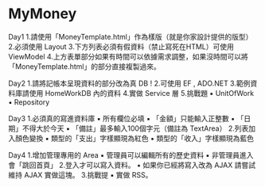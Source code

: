 # MyMoney
Day1
    1.請使用「MoneyTemplate.html」作為樣版（就是你家設計提供的版型）
    2.必須使用 Layout
    3.下方列表必須有假資料（禁止寫死在HTML）可使用 ViewModel
    4.上方表單部分如果有時間可以依據需求調整，如果沒時間可以將「MoneyTemplate.html」的部分直接複製過來。

Day2
    1.請將記帳本呈現資料的部分改為真 DB !
    2.可使用 EF , ADO.NET
    3.範例資料庫請使用 HomeWorkDB 內的資料
    4.實做 Service 層
    5.挑戰題
        ▪ UnitOfWork
        ▪ Repository

Day3
    1.必須真的寫進資料庫
        ▪ 所有欄位必填
        ▪ 「金額」只能輸入正整數
        ▪ 「日期」不得大於今天
        ▪ 「備註」最多輸入100個字元（備註為 TextArea）
    2.列表加入顏色變換
        ▪ 類型的「支出」字樣顯現為紅色
        ▪ 類型的「收入」字樣顯現為藍色
        
Day4
    1.增加管理專用的 Area
        ▪ 管理員可以編輯所有的歷史資料
        ▪ 非管理員進入會「跳回首頁」
    2.登入才可以寫入資料。
        ▪ 如果你已經將寫入改為 AJAX 請嘗試維持 AJAX
        實做這塊。
    3.挑戰提
        ▪ 實做 RSS。